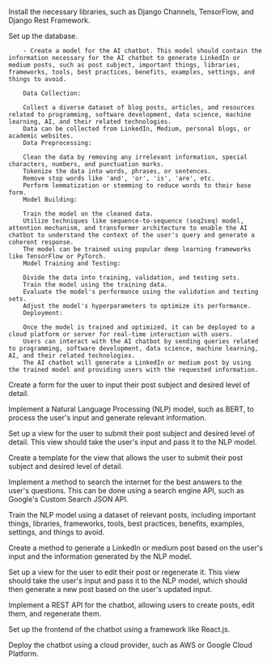 Install the necessary libraries, such as Django Channels, TensorFlow, and Django Rest Framework.

Set up the database.

        - Create a model for the AI chatbot. This model should contain the information necessary for the AI chatbot to generate LinkedIn or medium posts, such as post subject, important things, libraries, frameworks, tools, best practices, benefits, examples, settings, and things to avoid.

        Data Collection:

        Collect a diverse dataset of blog posts, articles, and resources related to programming, software development, data science, machine learning, AI, and their related technologies.
        Data can be collected from LinkedIn, Medium, personal blogs, or academic websites.
        Data Preprocessing:

        Clean the data by removing any irrelevant information, special characters, numbers, and punctuation marks.
        Tokenize the data into words, phrases, or sentences.
        Remove stop words like 'and', 'or', 'is', 'are', etc.
        Perform lemmatization or stemming to reduce words to their base form.
        Model Building:

        Train the model on the cleaned data.
        Utilize techniques like sequence-to-sequence (seq2seq) model, attention mechanism, and transformer architecture to enable the AI chatbot to understand the context of the user's query and generate a coherent response.
        The model can be trained using popular deep learning frameworks like TensorFlow or PyTorch.
        Model Training and Testing:

        Divide the data into training, validation, and testing sets.
        Train the model using the training data.
        Evaluate the model's performance using the validation and testing sets.
        Adjust the model's hyperparameters to optimize its performance.
        Deployment:

        Once the model is trained and optimized, it can be deployed to a cloud platform or server for real-time interaction with users.
        Users can interact with the AI chatbot by sending queries related to programming, software development, data science, machine learning, AI, and their related technologies.
        The AI chatbot will generate a LinkedIn or medium post by using the trained model and providing users with the requested information.


Create a form for the user to input their post subject and desired level of detail.

Implement a Natural Language Processing (NLP) model, such as BERT, to process the user's input and generate relevant information.

Set up a view for the user to submit their post subject and desired level of detail. This view should take the user's input and pass it to the NLP model.

Create a template for the view that allows the user to submit their post subject and desired level of detail.

Implement a method to search the internet for the best answers to the user's questions. This can be done using a search engine API, such as Google's Custom Search JSON API.

Train the NLP model using a dataset of relevant posts, including important things, libraries, frameworks, tools, best practices, benefits, examples, settings, and things to avoid.

Create a method to generate a LinkedIn or medium post based on the user's input and the information generated by the NLP model.

Set up a view for the user to edit their post or regenerate it. This view should take the user's input and pass it to the NLP model, which should then generate a new post based on the user's updated input.

Implement a REST API for the chatbot, allowing users to create posts, edit them, and regenerate them.

Set up the frontend of the chatbot using a framework like React.js.

Deploy the chatbot using a cloud provider, such as AWS or Google Cloud Platform.



